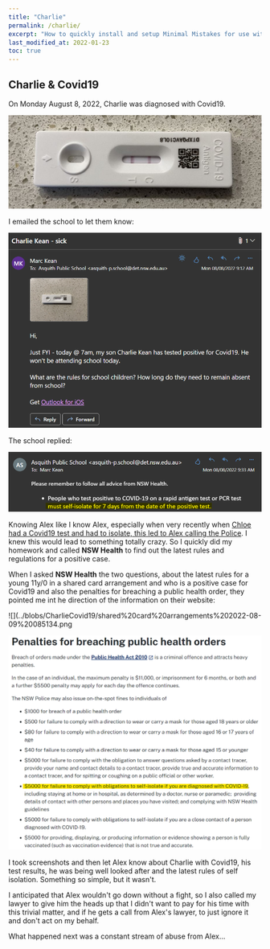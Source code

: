 ```yaml
---
title: "Charlie"
permalink: /charlie/
excerpt: "How to quickly install and setup Minimal Mistakes for use with GitHub Pages."
last_modified_at: 2022-01-23
toc: true
---
```


[//]: # (margin:top right bottom left)

## Charlie & Covid19

On Monday August 8, 2022, Charlie was diagnosed with Covid19. 

![](../blobs/CharlieCovid19/Charlie%20Covid%20test%20result%202022-08-09%20085806.png)

I emailed the school to let them know:

![](../blobs/CharlieCovid19/email%20to%20school,%20Charlie%20Covid%202022-08-09%20090708.png)

The school replied:

![](../blobs/CharlieCovid19/email%20from%20school%2C%20Charlie%20Covid%202022-08-09%20090708.png)

Knowing Alex like I know Alex, especially when very recently when [Chloe had a Covid19 test and had to isolate, this led to Alex calling the Police](/marcseparation/chloe_covid_test/). I knew this would lead to something totally crazy. So I quickly did my homework and called **NSW Health** to find out the latest rules and regulations for a positive case.

When I asked **NSW Health** the two questions, about the latest rules for a young 11y/0 in a shared card arrangement and who is a positive case for Covid19 and also the penalties for breaching a public health order, they pointed me int he direction of the information on their website:

![](../blobs/CharlieCovid19/shared%20card%20arrangements%202022-08-09%20085134.png

![](../blobs/CharlieCovid19/breaching%20a%20public%20health%20order%202022-08-09%20085003.png)

I took screenshots and then let Alex know about Charlie with Covid19, his test results, he was being well looked after and the latest rules of self isolation. Something so simple, but it wasn't. 

I anticipated that Alex wouldn't go down without a fight, so I also called my lawyer to give him the heads up that I didn't want to pay for his time with this trivial matter, and if he gets a call from Alex's lawyer, to just ignore it and don't act on my behalf. 

What happened next was a constant stream of abuse from Alex...

